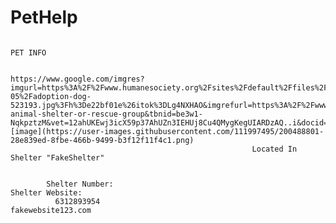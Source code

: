 # PetHelp


                                                                        PET INFO

                                                          https://www.google.com/imgres?imgurl=https%3A%2F%2Fwww.humanesociety.org%2Fsites%2Fdefault%2Ffiles%2Fstyles%2F1240x698%2Fpublic%2F2022-05%2Fadoption-dog-523193.jpg%3Fh%3De22bf01e%26itok%3DLg4NXHAO&imgrefurl=https%3A%2F%2Fwww.humanesociety.org%2Fresources%2Fadopting-animal-shelter-or-rescue-group&tbnid=be3w1-NqkpztzM&vet=12ahUKEwj3icX59p37AhUZn3IEHUj8Cu4QMygKegUIARDzAQ..i&docid=iYaxUb_4jngIVM&w=1240&h=698&q=picture%20of%20shelter%20dog&client=safari&ved=2ahUKEwj3icX59p37AhUZn3IEHUj8Cu4QMygKegUIARDzAQ![image](https://user-images.githubusercontent.com/111997495/200488801-28e839ed-8fbe-466b-9499-b3f12f11f4c1.png)
                                                          Located In Shelter "FakeShelter"
                                                          
                                                          
            Shelter Number:                                                                              Shelter Website:
              6312893954                                                                                fakewebsite123.com          
